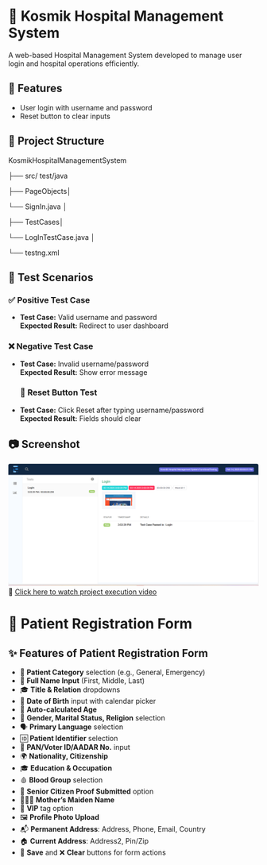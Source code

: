 # 🏥 Kosmik Hospital Management System

A web-based Hospital Management System developed to manage user login and hospital operations efficiently.
## 📌 Features
- User login with username and password
- Reset button to clear inputs
 ## 📁 Project Structure
KosmikHospitalManagementSystem

├── src/ test/java

├── PageObjects│

  └── SignIn.java │
  
 ├── TestCases│ 
 
└── LogInTestCase.java │ 

└── testng.xml 

## 🧪 Test Scenarios

### ✅ Positive Test Case

- **Test Case:** Valid username and password  
  **Expected Result:** Redirect to user dashboard

### ❌ Negative Test Case

- **Test Case:** Invalid username/password  
  **Expected Result:** Show error message

  ### 🧼 Reset Button Test

- **Test Case:** Click Reset after typing username/password  
  **Expected Result:** Fields should clear
  
## 📷 Screenshot
 ![Login]( https://github.com/sadhika88/KosmikHospitalManagementSystemProject/blob/e812ed63b45a79979f86cd43221e10b9635afc27/Screenshot%202025-02-15%20150027.png)
 🎥 [Click here to watch project execution video](https://drive.google.com/file/d/19ATAOH0AY_d8Bn_PEWsp1RyWiAYcPAdl/view?usp=sharing)
 # 🏥 Patient Registration Form
## ✨ Features of Patient Registration Form
- 📂 **Patient Category** selection (e.g., General, Emergency)
- 🧑 **Full Name Input** (First, Middle, Last)
- 🎓 **Title & Relation** dropdowns
- 📅 **Date of Birth** input with calendar picker
- 🔢 **Auto-calculated Age**
- 🚻 **Gender, Marital Status, Religion** selection
- 🗣️ **Primary Language** selection
- 🆔 **Patient Identifier** selection
- 📄 **PAN/Voter ID/AADAR No.** input
- 🌍 **Nationality, Citizenship**
- 🎓 **Education & Occupation**
- 🩸 **Blood Group** selection
- 👵 **Senior Citizen Proof Submitted** option
- 👩‍👧‍👦 **Mother’s Maiden Name**
- 🌟 **VIP** tag option
- 🖼️ **Profile Photo Upload**
- 📬 **Permanent Address**: Address, Phone, Email, Country
- 🏠 **Current Address**: Address2, Pin/Zip
- 💾 **Save** and ❌ **Clear** buttons for form actions


